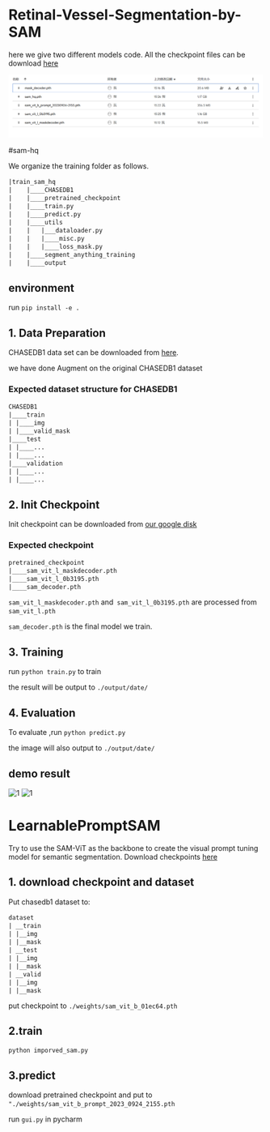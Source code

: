 # Retinal-Vessel-Segmentation-by-SAM

here we give two different models code.
All the checkpoint files can be download [here](https://drive.google.com/drive/folders/1-kzNpA_vdlIzaGZEURr5DJvVMDCugaQc?usp=drive_link)

![](./sam-hq/1.png)


#sam-hq

We organize the training folder as follows.

```
|train_sam_hq
|    |____CHASEDB1
|    |____pretrained_checkpoint
|    |____train.py
|    |____predict.py
|    |____utils
|    |   |___dataloader.py
|    |   |____misc.py
|    |   |____loss_mask.py
|    |____segment_anything_training
|    |____output
```
## environment
run ```pip install -e .``` 

## 1. Data Preparation

CHASEDB1 data set can be downloaded from [here](https://drive.google.com/drive/folders/1-kzNpA_vdlIzaGZEURr5DJvVMDCugaQc?usp=drive_link).

we have done Augment on the original CHASEDB1 dataset

### Expected dataset structure for CHASEDB1

```
CHASEDB1
|____train
| |____img
| |____valid_mask
|____test
| |____...
| |____...
|____validation
| |____...
| |____...

```

## 2. Init Checkpoint
Init checkpoint can be downloaded from [our google disk](https://drive.google.com/drive/folders/1-kzNpA_vdlIzaGZEURr5DJvVMDCugaQc?usp=drive_link)
### Expected checkpoint

```
pretrained_checkpoint
|____sam_vit_l_maskdecoder.pth
|____sam_vit_l_0b3195.pth
|____sam_decoder.pth 
```

```sam_vit_l_maskdecoder.pth``` and``` sam_vit_l_0b3195.pth``` are processed from ```sam_vit_l.pth```

```sam_decoder.pth```  is the final model we train.


## 3. Training
run ```python train.py``` to train 

the result will be output to ```./output/date/```

## 4. Evaluation
To evaluate ,run ```python predict.py```

the image will also output to ```./output/date/```


## demo result
![1](./sam-hq/output/20230928-2049/0_0_0.png)
![1](./sam-hq/output/20230928-2049/0_1_0.png)









# LearnablePromptSAM
Try to use the SAM-ViT as the backbone to create the visual prompt tuning model for semantic segmentation. 
Download  checkpoints [here](https://drive.google.com/drive/folders/1-kzNpA_vdlIzaGZEURr5DJvVMDCugaQc?usp=drive_link)

## 1. download checkpoint and dataset
Put chasedb1 dataset to:
```
dataset
| __train
| |__img
| |__mask
| __test
| |__img
| |__mask
| __valid
| |__img
| |__mask
```

put checkpoint to ```./weights/sam_vit_b_01ec64.pth```
	
## 2.train

  ```
  python imporved_sam.py 
  ```

## 3.predict

download pretrained checkpoint and put to
```"./weights/sam_vit_b_prompt_2023_0924_2155.pth```

 run ```gui.py``` in pycharm

